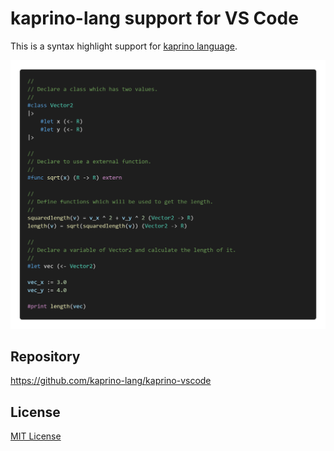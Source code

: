 # kaprino-lang support for VS Code

This is a syntax highlight support for [kaprino language](https://github.com/kaprino-lang/kaprino).

![Kaprino extension image](./images/example.png)

## Repository

https://github.com/kaprino-lang/kaprino-vscode

## License

[MIT License](https://github.com/kaprino-lang/kaprino-vscode/blob/master/LICENSE)
